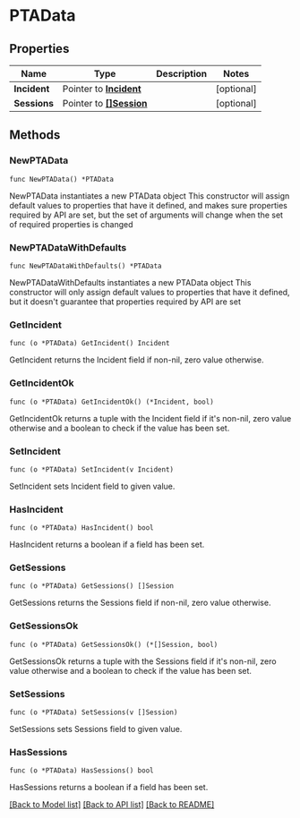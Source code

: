 # PTAData

## Properties

Name | Type | Description | Notes
------------ | ------------- | ------------- | -------------
**Incident** | Pointer to [**Incident**](Incident.md) |  | [optional] 
**Sessions** | Pointer to [**[]Session**](Session.md) |  | [optional] 

## Methods

### NewPTAData

`func NewPTAData() *PTAData`

NewPTAData instantiates a new PTAData object
This constructor will assign default values to properties that have it defined,
and makes sure properties required by API are set, but the set of arguments
will change when the set of required properties is changed

### NewPTADataWithDefaults

`func NewPTADataWithDefaults() *PTAData`

NewPTADataWithDefaults instantiates a new PTAData object
This constructor will only assign default values to properties that have it defined,
but it doesn't guarantee that properties required by API are set

### GetIncident

`func (o *PTAData) GetIncident() Incident`

GetIncident returns the Incident field if non-nil, zero value otherwise.

### GetIncidentOk

`func (o *PTAData) GetIncidentOk() (*Incident, bool)`

GetIncidentOk returns a tuple with the Incident field if it's non-nil, zero value otherwise
and a boolean to check if the value has been set.

### SetIncident

`func (o *PTAData) SetIncident(v Incident)`

SetIncident sets Incident field to given value.

### HasIncident

`func (o *PTAData) HasIncident() bool`

HasIncident returns a boolean if a field has been set.

### GetSessions

`func (o *PTAData) GetSessions() []Session`

GetSessions returns the Sessions field if non-nil, zero value otherwise.

### GetSessionsOk

`func (o *PTAData) GetSessionsOk() (*[]Session, bool)`

GetSessionsOk returns a tuple with the Sessions field if it's non-nil, zero value otherwise
and a boolean to check if the value has been set.

### SetSessions

`func (o *PTAData) SetSessions(v []Session)`

SetSessions sets Sessions field to given value.

### HasSessions

`func (o *PTAData) HasSessions() bool`

HasSessions returns a boolean if a field has been set.


[[Back to Model list]](../README.md#documentation-for-models) [[Back to API list]](../README.md#documentation-for-api-endpoints) [[Back to README]](../README.md)


